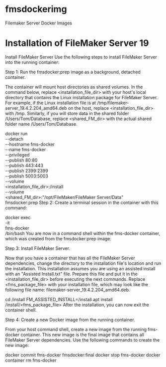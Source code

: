# fmsdockerimg
Filemaker Server Docker Images


# Installation of FileMaker Server 19
Install FileMaker Server
Use the following steps to install FileMaker Server into the running container:

Step 1: Run the fmsdocker:prep image as a background, detached container.

The container will mount host directories as shared volumes. In the command below, replace <installation_file_dir> with your host's local directory that contains the Linux installation package for FileMaker Server. For example, if the Linux installation file is at /tmp/filemaker-server_19.4.2.204_amd64.deb on the host, replace <installation_file_dir> with /tmp. Similarly, if you will store data in the shared folder /Users/Tom/Database, replace <shared_FM_dir> with the actual shared folder name /Users/Tom/Database.

docker run                  \
    --detach                \
    --hostname   fms-docker \
    --name       fms-docker \
    --privileged            \
    --publish    80:80      \
    --publish    443:443    \
    --publish    2399:2399  \
    --publish    5003:5003  \
    --volume                \
        <installation_file_dir>:/install \
    --volume                \
        <shared_FM_dir>:"/opt/FileMaker/FileMaker Server/Data" \
    fmsdocker:prep
Step 2: Create a terminal session in the container with this command:

docker exec    \
    -it        \
    fms-docker \
    /bin/bash
You are now in a command shell within the fms-docker container, which was created from the fmsdocker:prep image.

Step 3: Install FileMaker Server.

Now that you have a container that has all the FileMaker Server dependencies, change the directory to the installation file's location and run the installation. This installation assumes you are using an assisted install with an "Assisted Install.txt" file. Prepare this file and put it in the <installation_file_dir> before executing the next commands. Replace <fms_package_file> with your installation file, which may look like the following file name: filemaker-server_19.4.2.204_amd64.deb.

cd /install
FM_ASSISTED_INSTALL=/install apt install /install/<fms_package_file>
After the installation, you can now exit the container shell.

Step 4: Create a new Docker image from the running container.

From your host command shell, create a new image from the running fms-docker container. This new image is the final image that contains all FileMaker Server dependencies. Use the following commands to create the new image:

docker commit fms-docker fmsdocker:final
docker stop fms-docker
docker container rm fms-docker